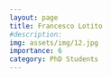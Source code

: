 ```yaml
---
layout: page
title: Francesco Lotito
#description: 
img: assets/img/12.jpg
importance: 6
category: PhD Students
---
```


